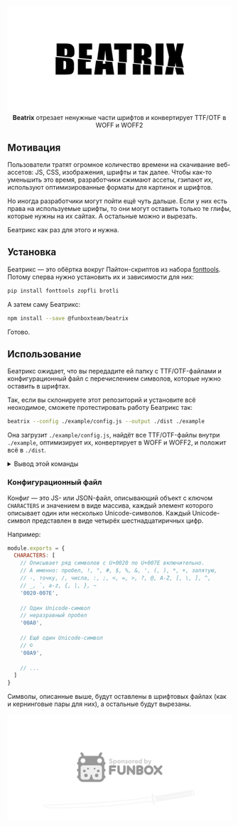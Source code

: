 <div align="center">
  <img src="logo-top.svg" alt="Логотип Беатрикс: слово “BEATRIX” разрезанное на две части катаной" />
</div>

<div align="center">
  <b>Beatrix</b> отрезает ненужные части шрифтов и конвертирует TTF/OTF в WOFF и WOFF2
</div>

## Мотивация

Пользователи тратят огромное количество времени на скачивание веб-ассетов: JS, CSS, изображения, шрифты и так далее.
Чтобы как-то уменьшить это время, разработчики сжимают ассеты, гзипают их, используют оптимизированные форматы для картинок и шрифтов.

Но иногда разработчики могут пойти ещё чуть дальше. Если у них есть права на используемые шрифты, 
то они могут оставить только те глифы, которые нужны на их сайтах. А остальные можно и вырезать.

Беатрикс как раз для этого и нужна.

## Установка

Беатрикс — это обёртка вокруг Пайтон-скриптов из набора [fonttools](https://github.com/fonttools/fonttools).
Потому сперва нужно установить их и зависимости для них:

```sh
pip install fonttools zopfli brotli
```

А затем саму Беатрикс:

```sh
npm install --save @funboxteam/beatrix
```

Готово.

## Использование

Беатрикс ожидает, что вы передадите ей папку с TTF/OTF-файлами и конфигурационный файл с перечислением символов, 
которые нужно оставить в шрифтах.

Так, если вы склонируете этот репозиторий и установите всё неоходимое, сможете протестировать работу Беатрикс так:

```sh
beatrix --config ./example/config.js --output ./dist ./example
``` 

Она загрузит `./example/config.js`, найдёт все TTF/OTF-файлы внутри `./example`, оптимизирует их, конвертирует в WOFF и WOFF2,
и положит всё в `./dist`.

<details>
<summary>Вывод этой команды</summary>

```text
$ beatrix --config ./example/config.js --output ./dist ./example
Output dir cleared.
------------------------
Start processing '/tmp/beatrix/example/Roboto/bold--italic.ttf'...
Dest dir created: '/tmp/beatrix/dist/Roboto'.
TTF subset: 171 Kb → 33 Kb (−80%).
TTF created.
WOFF created.
WOFF2 created.
Completed processing '/tmp/beatrix/example/Roboto/bold--italic.ttf'.
------------------------
Start processing '/tmp/beatrix/example/Roboto/bold.ttf'...
Dest dir created: '/tmp/beatrix/dist/Roboto'.
TTF subset: 167 Kb → 32 Kb (−80%).
TTF created.
WOFF created.
WOFF2 created.
Completed processing '/tmp/beatrix/example/Roboto/bold.ttf'.
------------------------
Start processing '/tmp/beatrix/example/Roboto/light--italic.ttf'...
Dest dir created: '/tmp/beatrix/dist/Roboto'.
TTF subset: 173 Kb → 34 Kb (−80%).
TTF created.
WOFF created.
WOFF2 created.
Completed processing '/tmp/beatrix/example/Roboto/light--italic.ttf'.
------------------------
Start processing '/tmp/beatrix/example/Roboto/light.ttf'...
Dest dir created: '/tmp/beatrix/dist/Roboto'.
TTF subset: 167 Kb → 32 Kb (−80%).
TTF created.
WOFF created.
WOFF2 created.
Completed processing '/tmp/beatrix/example/Roboto/light.ttf'.
------------------------
Start processing '/tmp/beatrix/example/Roboto/regular--italic.ttf'...
Dest dir created: '/tmp/beatrix/dist/Roboto'.
TTF subset: 170 Kb → 33 Kb (−80%).
TTF created.
WOFF created.
WOFF2 created.
Completed processing '/tmp/beatrix/example/Roboto/regular--italic.ttf'.
------------------------
Start processing '/tmp/beatrix/example/Roboto/regular.ttf'...
Dest dir created: '/tmp/beatrix/dist/Roboto'.
TTF subset: 168 Kb → 32 Kb (−80%).
TTF created.
WOFF created.
WOFF2 created.
Completed processing '/tmp/beatrix/example/Roboto/regular.ttf'.
------------------------
Start processing '/tmp/beatrix/example/Roboto/thin--italic.ttf'...
Dest dir created: '/tmp/beatrix/dist/Roboto'.
TTF subset: 172 Kb → 34 Kb (−80%).
TTF created.
WOFF created.
WOFF2 created.
Completed processing '/tmp/beatrix/example/Roboto/thin--italic.ttf'.
------------------------
Start processing '/tmp/beatrix/example/Roboto/thin.ttf'...
Dest dir created: '/tmp/beatrix/dist/Roboto'.
TTF subset: 168 Kb → 32 Kb (−80%).
TTF created.
WOFF created.
WOFF2 created.
Completed processing '/tmp/beatrix/example/Roboto/thin.ttf'.
------------------------
Done.
```
</details>

### Конфигурационный файл

Конфиг — это JS- или JSON-файл, описывающий объект с ключом `CHARACTERS` и значением в виде массива, каждый элемент которого
описывает один или несколько Unicode-символов. Каждый Unicode-символ представлен в виде четырёх шестнадцатиричных цифр.   

Например:

```js
module.exports = {
  CHARACTERS: [
    // Описывает ряд символов с U+0020 по U+007E включительно.
    // А именно: пробел, !, ", #, $, %, &, ', (, ), *, +, запятую, 
    // -, точку, /, числа, :, ;, <, =, >, ?, @, A-Z, [, \, ], ^,
    // _, `, a-z, {, |, }, ~
    '0020-007E',

    // Один Unicode-символ
    // неразравный пробел
    '00A0',

    // Ещё один Unicode-символ
    // ©
    '00A9',
 
    // ...
  ]
}
```

Символы, описанные выше, будут оставлены в шрифтовых файлах (как и кернинговые пары для них), а остальные будут вырезаны.

[![Sponsored by FunBox](logo-bottom.svg)](https://funbox.ru)
